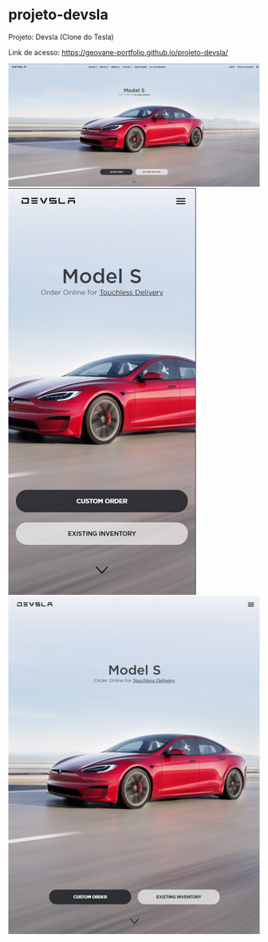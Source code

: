 # projeto-devsla
  Projeto: Devsla (Clone do Tesla)


  Link de acesso: https://geovane-portfolio.github.io/projeto-devsla/

  <img src="assets/images/Screenshot_1.png"/>
  <img src="assets/images/Screenshot_2.png"/>
  <img src="assets/images/Screenshot_3.png"/>
